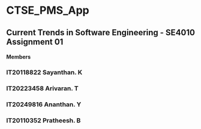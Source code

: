# CTSE_PMS_App

## Current Trends in Software Engineering - SE4010  Assignment 01

#### Members 

### IT20118822   Sayanthan. K 
### IT20223458   Arivaran. T
### IT20249816   Ananthan. Y
### IT20110352   Pratheesh. B


